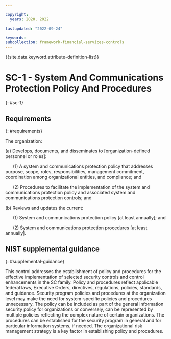 ```yaml
---

copyright:
  years: 2020, 2022

lastupdated: "2022-09-24"

keywords: 
subcollection: framework-financial-services-controls
---
```


{{site.data.keyword.attribute-definition-list}}

# SC-1 - System And Communications Protection Policy And Procedures
{: #sc-1}

## Requirements
{: #requirements}

The organization:

(a) Develops, documents, and disseminates to [organization-defined personnel or roles]:

&nbsp;&nbsp;&nbsp;&nbsp;&nbsp;&nbsp;(1) A system and communications protection policy that addresses purpose, scope, roles, responsibilities, management commitment, coordination among organizational entities, and compliance; and

&nbsp;&nbsp;&nbsp;&nbsp;&nbsp;&nbsp;(2) Procedures to facilitate the implementation of the system and communications protection policy and associated system and communications protection controls; and

(b) Reviews and updates the current:

&nbsp;&nbsp;&nbsp;&nbsp;&nbsp;&nbsp;(1) System and communications protection policy [at least annually]; and

&nbsp;&nbsp;&nbsp;&nbsp;&nbsp;&nbsp;(2) System and communications protection procedures [at least annually].

## NIST supplemental guidance
{: #supplemental-guidance}

This control addresses the establishment of policy and procedures for the effective implementation of selected security controls and control enhancements in the SC family. Policy and procedures reflect applicable federal laws, Executive Orders, directives, regulations, policies, standards, and guidance. Security program policies and procedures at the organization level may make the need for system-specific policies and procedures unnecessary. The policy can be included as part of the general information security policy for organizations or conversely, can be represented by multiple policies reflecting the complex nature of certain organizations. The procedures can be established for the security program in general and for particular information systems, if needed. The organizational risk management strategy is a key factor in establishing policy and procedures.

